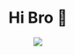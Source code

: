<h1 align="center"><b>Hi Bro 👋</b></h1>

<div width="100%" align="center">
  
  [<img src="https://img.shields.io/badge/figuran_04-Follow-dd48ab"/>](https://www.instagram.com/figuran_04)
</div>

